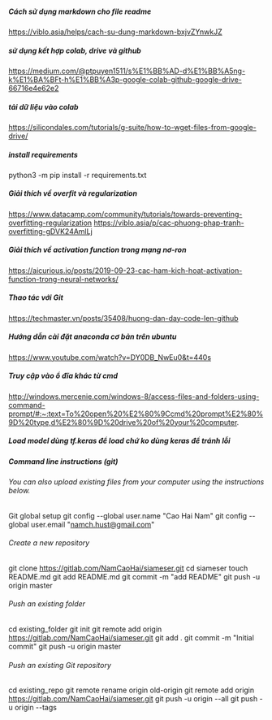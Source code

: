 ##### Cách sử dụng markdown cho file readme
https://viblo.asia/helps/cach-su-dung-markdown-bxjvZYnwkJZ

##### sử dụng kết hợp colab, drive và github
https://medium.com/@ptpuyen1511/s%E1%BB%AD-d%E1%BB%A5ng-k%E1%BA%BFt-h%E1%BB%A3p-google-colab-github-google-drive-66716e4e62e2

##### tải dữ liệu vào colab
https://silicondales.com/tutorials/g-suite/how-to-wget-files-from-google-drive/

##### install requirements
python3 -m pip install -r requirements.txt

##### Giải thích về overfit và regularization
https://www.datacamp.com/community/tutorials/towards-preventing-overfitting-regularization
https://viblo.asia/p/cac-phuong-phap-tranh-overfitting-gDVK24AmlLj

##### Giải thích về activation function trong mạng nơ-ron
https://aicurious.io/posts/2019-09-23-cac-ham-kich-hoat-activation-function-trong-neural-networks/

##### Thao tác với Git
https://techmaster.vn/posts/35408/huong-dan-day-code-len-github

##### Hướng dẫn cài đặt anaconda cơ bản trên ubuntu
https://www.youtube.com/watch?v=DY0DB_NwEu0&t=440s

##### Truy cập vào ổ đĩa khác từ cmd
http://windows.mercenie.com/windows-8/access-files-and-folders-using-command-prompt/#:~:text=To%20open%20%E2%80%9Ccmd%20prompt%E2%80%9D%20type,d%E2%80%9D%20drive%20of%20your%20computer.

##### Load model dùng tf.keras để load chứ ko dùng keras để tránh lỗi

##### Command line instructions (git)
###### You can also upload existing files from your computer using the instructions below.<space><space>
Git global setup<space><space>
git config --global user.name "Cao Hai Nam"<space><space>
git config --global user.email "namch.hust@gmail.com"<space><space>

###### Create a new repository<space><space>
git clone https://gitlab.com/NamCaoHai/siameser.git<space><space>
cd siameser<space><space>
touch README.md<space><space>
git add README.md<space><space>
git commit -m "add README"<space><space>
git push -u origin master<space><space>

###### Push an existing folder <space><space>
cd existing_folder <space><space>
git init<space><space>
git remote add origin https://gitlab.com/NamCaoHai/siameser.git<space><space>
git add .<space><space>
git commit -m "Initial commit"<space><space>
git push -u origin master<space><space>

###### Push an existing Git repository<space><space>
cd existing_repo<space><space>
git remote rename origin old-origin<space><space>
git remote add origin https://gitlab.com/NamCaoHai/siameser.git<space><space>
git push -u origin --all<space><space>
git push -u origin --tags<space><space>
